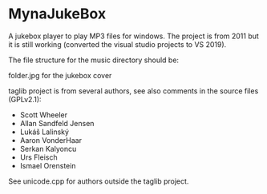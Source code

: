 # MynaJukeBox
A jukebox player to play MP3 files for windows. The project is from 2011 but it is still working (converted the visual studio projects to VS 2019).

The file structure for the music directory should be:

<musicdir>
  <interpret>
    <album>
      <mp3 file>
      folder.jpg for the jukebox cover

taglib project is from several authors, see also comments in the source files (GPLv2.1):

- Scott Wheeler
- Allan Sandfeld Jensen
- Lukáš Lalinský
- Aaron VonderHaar
- Serkan Kalyoncu
- Urs Fleisch
- Ismael Orenstein

See unicode.cpp for authors outside the taglib project.

